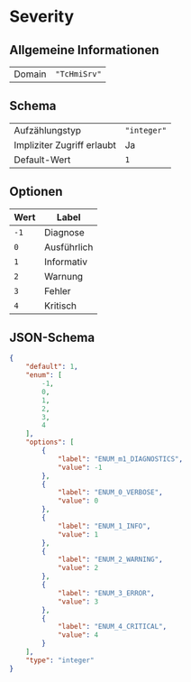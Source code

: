 # Severity

## Allgemeine Informationen

|  |  |
| - | - |
| Domain | `"TcHmiSrv"` |

## Schema

|  |  |
| - | - |
| Aufzählungstyp | `"integer"` |
| Impliziter Zugriff erlaubt | Ja |
| Default-Wert | `1` |

## Optionen

| Wert | Label |
| ---- | ----- |
| `-1` | Diagnose |
| `0` | Ausführlich |
| `1` | Informativ |
| `2` | Warnung |
| `3` | Fehler |
| `4` | Kritisch |

## JSON-Schema

```json
{
    "default": 1,
    "enum": [
        -1,
        0,
        1,
        2,
        3,
        4
    ],
    "options": [
        {
            "label": "ENUM_m1_DIAGNOSTICS",
            "value": -1
        },
        {
            "label": "ENUM_0_VERBOSE",
            "value": 0
        },
        {
            "label": "ENUM_1_INFO",
            "value": 1
        },
        {
            "label": "ENUM_2_WARNING",
            "value": 2
        },
        {
            "label": "ENUM_3_ERROR",
            "value": 3
        },
        {
            "label": "ENUM_4_CRITICAL",
            "value": 4
        }
    ],
    "type": "integer"
}
```
